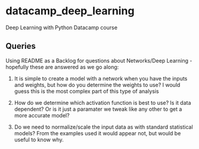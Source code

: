 # datacamp_deep_learning
Deep Learning with Python Datacamp course

## Queries
Using README as a Backlog for questions about Networks/Deep Learning - hopefully these are answered as we go along:

1. It is simple to create a model with a network when you have the inputs and weights, but how do you determine the weights to use? I would guess this is the most complex part of this type of analysis

2. How do we determine which activation function is best to use? Is it data dependent? Or is it just a paramater we tweak like any other to get a more accurate model?

3. Do we need to normalize/scale the input data as with standard statistical models? From the examples used it would appear not, but would be useful to know why.
